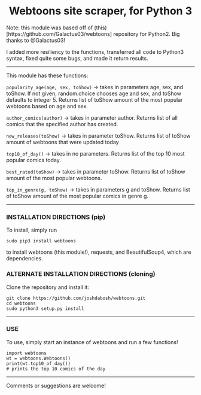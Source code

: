 <center>
  <h1>Webtoons site scraper, for Python 3</h1>
</center>
Note: this module was based off of (this)[https://github.com/Galactus03/webtoons]
repository for Python2. Big thanks to @Galactus03!

I added more resiliency to the functions, transferred all code to Python3 syntax, fixed quite some bugs, and made it return results.

----

This module has these functions:

`popularity_age(age, sex, toShow)` -> takes in parameters age, sex, and toShow. If not given, random.choice chooses age and sex, and toShow defaults to integer 5.
Returns list of toShow amount of the most popular webtoons based on age and sex.

`author_comics(author)` -> takes in parameter author.
Returns list of all comics that the specified author has created.

`new_releases(toShow)` -> takes in parameter toShow.
Returns list of toShow amount of webtoons that were updated today

`top10_of_day()` -> takes in no parameters.
Returns list of the top 10 most popular comics today.

`best_rated(toShow)` -> takes in parameter toShow.
Returns list of toShow amount of the most popular webtoons.

`top_in_genre(g, toShow)` -> takes in parameters g and toShow.
Returns list of toShow amount of the most popular comics in genre g.

----

<h3>INSTALLATION DIRECTIONS (pip)</h3>
To install, simply run

    sudo pip3 install webtoons

to install webtoons (this module!), requests, and BeautifulSoup4, which are dependencies.


<h3>ALTERNATE INSTALLATION DIRECTIONS (cloning)</h3>
Clone the repository and install it:

    git clone https://github.com/joshdabosh/webtoons.git
    cd webtoons
    sudo python3 setup.py install

----

<h3>USE</h3>
To use, simply start an instance of webtoons and run a few functions!

    import webtoons
    wt = webtoons.Webtoons()
    print(wt.top10_of_day())
    # prints the top 10 comics of the day


----

Comments or suggestions are welcome!
